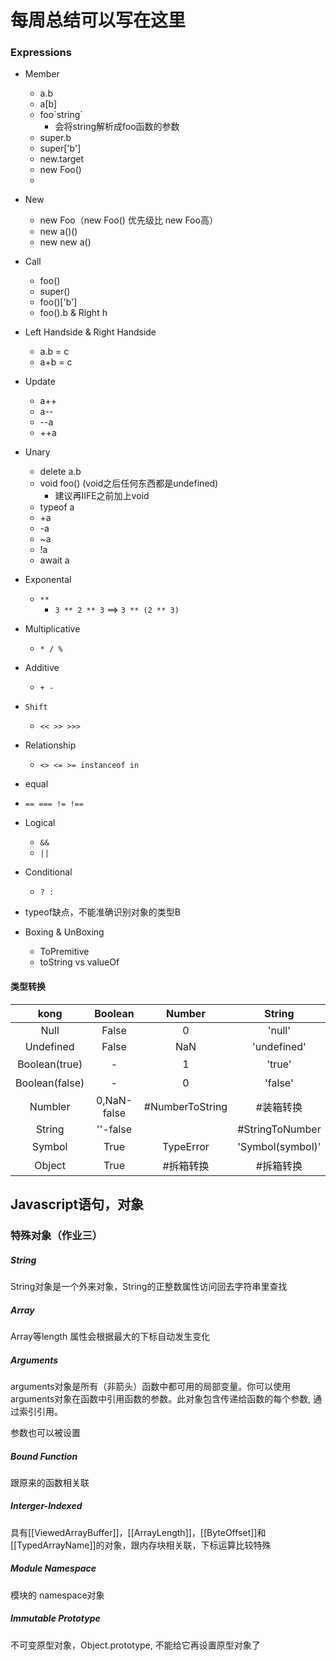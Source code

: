 # 每周总结可以写在这里

### Expressions
- Member
  - a.b
  - a[b]
  - foo\`string\`
    - 会将string解析成foo函数的参数
  - super.b
  - super['b']
  - new.target
  - new Foo()
  -
- New
  - new Foo（new Foo() 优先级比 new Foo高）
  - new a()()
  - new new a()
- Call
  - foo()
  - super()
  - foo()['b']
  - foo().b & Right h

- Left Handside & Right Handside
  - a.b = c
  - a+b = c

- Update
  - a++
  - a--
  - --a
  - ++a

- Unary
  - delete a.b
  - void foo() (void之后任何东西都是undefined)
    - 建议再IIFE之前加上void
  - typeof a
  - +a
  - -a
  - ~a
  - !a
  - await a
- Exponental
  - `**`
    - `3 ** 2 ** 3` ==> `3 ** (2 ** 3)`
- Multiplicative
  - `* / %`
- Additive
  - `+ -`
- `Shift`
  - `<< >> >>>`
- Relationship
  - `<> <= >= instanceof in`
- equal
 - `== === != !==`
- Logical
  - `&&`
  - `||`
- Conditional
  - `? :`


- typeof缺点，不能准确识别对象的类型B

- Boxing & UnBoxing
  - ToPremitive
  - toString vs valueOf

#### 类型转换

|kong|Boolean|Number|String|Object|
|:-:|:-:|:-:|:-:|:-:|
|Null|False|0|'null'|TypeError|
|Undefined|False|NaN|'undefined'|TypeError|
|Boolean(true)|-|1|'true'|#装箱转换|
|Boolean(false)|-|0|'false'|#装箱转换|
|Numbler|0,NaN-false|#NumberToString|#装箱转换|
|String|''-false||#StringToNumber|-|#装箱转换|
|Symbol|True|TypeError|'Symbol(symbol)'|#装箱转换|
|Object|True|#拆箱转换|#拆箱转换|-|


## Javascript语句，对象

### 特殊对象（作业三）

##### String

String对象是一个外来对象，String的正整数属性访问回去字符串里查找

##### Array
Array等length 属性会根据最大的下标自动发生变化

##### Arguments
arguments对象是所有（非箭头）函数中都可用的局部变量。你可以使用arguments对象在函数中引用函数的参数。此对象包含传递给函数的每个参数, 通过索引引用。

参数也可以被设置

##### Bound Function
跟原来的函数相关联

##### Interger-Indexed
具有[[ViewedArrayBuffer]]，[[ArrayLength]]，[[ByteOffset]]和[[TypedArrayName]]的对象，跟内存块相关联，下标运算比较特殊

##### Module Namespace
模块的 namespace对象

##### Immutable Prototype

不可变原型对象，Object.prototype, 不能给它再设置原型对象了